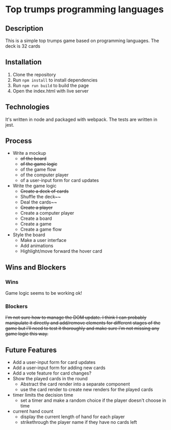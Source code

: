 # Top trumps programming languages

## Description

This is a simple top trumps game based on programming languages. The deck is 32 cards

## Installation

1. Clone the repository
2. Run `npm install` to install dependencies
3. Run `npm run build` to build the page
4. Open the index.html with live server

## Technologies

It's written in node and packaged with webpack. The tests are written in jest.

## Process

-   Write a mockup
    -   ~~of the board~~
    -   ~~of the game logic~~
    -   of the game flow
    -   of the computer player
    -   of a user-input form for card updates
-   Write the game logic
    -   ~~Create a deck of cards~~
    -   Shuffle the deck~~
    -   Deal the cards~~
    -   ~~Create a player~~
    -   Create a computer player
    -   Create a board
    -   Create a game
    -   Create a game flow
-   Style the board
    -   Make a user interface
    -   Add animations
    -   Highlight/move forward the hover card

## Wins and Blockers

### Wins

Game logic seems to be working ok!

### Blockers

~~I'm not sure how to manage the DOM update. I think I can probably manipulate it directly and add/remove elements for different stages of the game but i'll need to test it thoroughly and make sure i'm not missing any game logic this way.~~

## Future Features

-   Add a user-input form for card updates
-   Add a user-input form for adding new cards
-   Add a vote feature for card changes?
-   Show the played cards in the round
    -   Abstract the card render into a separate component
    -   use the card render to create new renders for the played cards
-   timer limits the decision time
    -   set a timer and make a random choice if the player doesn't choose in time
-   current hand count
    -   display the current length of hand for each player
    -   strikethrough the player name if they have no cards left
